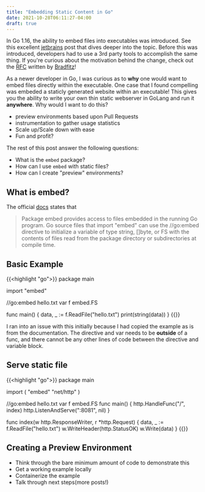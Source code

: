 ```yaml
---
title: "Embedding Static Content in Go"
date: 2021-10-28T06:11:27-04:00
draft: true
---
```


In Go 1.16, the ability to embed files into executables was introduced. See this excellent [jetbrains](https://blog.jetbrains.com/go/2021/06/09/how-to-use-go-embed-in-go-1-16/) post that dives deeper into the topic.
Before this was introduced, developers had to use a 3rd party tools to accomplish the same thing. If you're curious about the motivation behind the change, check out the [RFC](https://github.com/golang/go/issues/35950) written by [Bradfitz](https://bradfitz.com/)!

As a newer developer in Go, I was curious as to **why** one would want to embed files directly within the executable. One case that I found compelling was embeded a staticly generated website within an executable!
This gives you the ability to write your own thin static webserver in GoLang and run it **anywhere**. Why would I want to do this?
- preview environments based upon Pull Requests
- instrumentation to gather usage statistics
- Scale up/Scale down with ease
- Fun and profit? 

The rest of this post answer the following questions:
- What is the `embed` package?
- How can I use `embed` with static files?
- How can I create "preview" environments?

## What is embed?

The official [docs](https://pkg.go.dev/embed) states that

> Package embed provides access to files embedded in the running Go program.
> Go source files that import "embed" can use the //go:embed directive to initialize a variable of type string, []byte, or FS with the contents of files read from the package directory or subdirectories at compile time.

## Basic Example

{{<highlight "go">}}
package main

import "embed"

//go:embed hello.txt
var f embed.FS

func main() {
    data, _ := f.ReadFile("hello.txt")
	print(string(data))
}
{{</highlight>}}

I ran into an issue with this initially because I had copied the example as is from the documentation.
The directive and var needs to be **outside** of a func, and there cannot be any other lines of code between the directive and variable block.

## Serve static file

{{<highlight "go">}}
package main

import (
	"embed"
	"net/http"
)

//go:embed hello.txt
var f embed.FS
func main() {
	http.HandleFunc("/", index)
	http.ListenAndServe(":8081", nil)
}

func index(w http.ResponseWriter, r *http.Request) {
	data, _ := f.ReadFile("hello.txt")
	w.WriteHeader(http.StatusOK)
	w.Write(data)
}
{{</highlight>}}

## Creating a Preview Environment

- Think through the bare minimum amount of code to demonstrate this
- Get a working example locally
- Containerize the example
- Talk through next steps(more posts!)